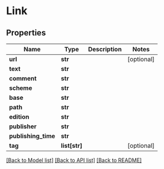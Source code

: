 # Link

## Properties
Name | Type | Description | Notes
------------ | ------------- | ------------- | -------------
**url** | **str** |  | [optional] 
**text** | **str** |  | 
**comment** | **str** |  | 
**scheme** | **str** |  | 
**base** | **str** |  | 
**path** | **str** |  | 
**edition** | **str** |  | 
**publisher** | **str** |  | 
**publishing_time** | **str** |  | 
**tag** | **list[str]** |  | [optional] 

[[Back to Model list]](../README.md#documentation-for-models) [[Back to API list]](../README.md#documentation-for-api-endpoints) [[Back to README]](../README.md)


